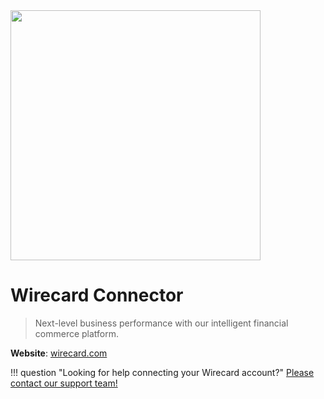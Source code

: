 <img src="https://static.openfintech.io/payment_providers/wirecard/logo.svg?w=400" width="400px" >

# Wirecard Connector

> Next-level business performance with our intelligent financial commerce platform.

**Website**: [wirecard.com](https://www.wirecard.com/)

!!! question "Looking for help connecting your Wirecard account?"
    [Please contact our support team!](mailto:support@paycore.io)
